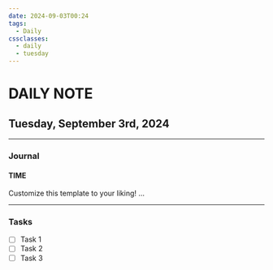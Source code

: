 ```yaml
---
date: 2024-09-03T00:24
tags:
  - Daily
cssclasses:
  - daily
  - tuesday
---
```

# DAILY NOTE
## Tuesday, September 3rd, 2024
***
### Journal
#### TIME
Customize this template to your liking!
...
***
### Tasks
- [ ] Task 1
- [ ] Task 2
- [ ] Task 3